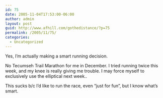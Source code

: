 ```yaml
---
id: 75
date: 2005-11-04T17:53:00-06:00
author: admin
layout: post
guid: http://www.afhill.com/gothedistance/?p=75
permalink: /2005/11/75/
categories:
  - Uncategorized
---
```

Yes, I&#8217;m actually making a smart running decision.

No Tecumseh Trail Marathon for me in December. I tried running twice this week, and my knee is really giving me trouble. I may force myself to exclusively use the elliptical next week..

This sucks b/c I&#8217;d like to run the race, even &#8220;just for fun&#8221;, but I know what&#8217;s smart.